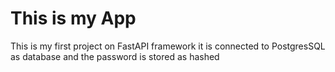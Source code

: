 # This is my App
This is my first project on FastAPI framework it is connected to PostgresSQL as database and the password is stored as hashed 